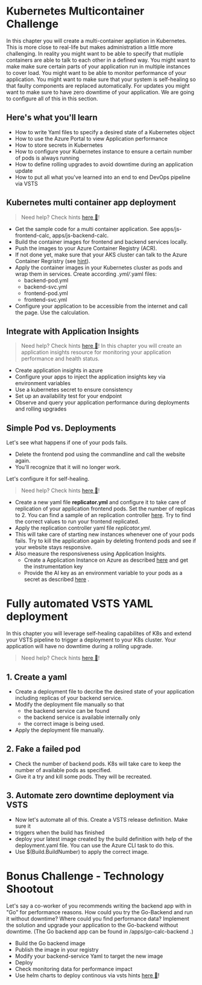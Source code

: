 # Kubernetes Multicontainer Challenge

In this chapter you will create a multi-container appliation in Kubernetes. This is more close to real-life but makes administration a little more challenging. In reality you might want to be able to specify that mutliple containers are able to talk to each other in a defined way. You might want to make make sure certain parts of your application run in multiple instances to cover load. You might want to be able to monitor performance of your application. You might want to make sure that your system is self-healing so that faulty components are replaced automatically. For updates you might want to make sure to have zero downtime of your application. We are going to configure all of this in this section.

## Here's what you'll learn

- How to write Yaml files to specify a desired state of a Kubernetes object
- How to use the Azure Portal to view Application performance
- How to store secrets in Kubernetes
- How to configure your Kubernetes instance to ensure a certain number of pods is always running
- How to define rolling upgrades to avoid downtime during an application update
- How to put all what you've learned into an end to end DevOps pipeline via VSTS

## Kubernetes multi container app deployment

> Need help? Check hints [here :blue_book:](hints/k8sMulti.md)!
- Get the sample code for a multi container application. See apps/js-frontend-calc, apps/js-backend-calc.
- Build the container images for frontend and backend services locally.
- Push the images to your Azure Container Registry (ACR).
- If not done yet, make sure that your AKS cluster can talk to the Azure Container Regristry (see [hint](hints/connect_to_azure_container_registry.md)).
- Apply the container images in your Kubernetes cluster as pods and wrap them in services. Create according *.yml/*.yaml files:
  - backend-pod.yml
  - backend-svc.yml
  - frontend-pod.yml
  - frontend-svc.yml
- Configure your application to be accessible from the internet and call the page. Use the calculation.

## Integrate with Application Insights

> Need help? Check hints [here :blue_book:](hints/applicationinsights.md)!
In this chapter you will create an application insights resource for monitoring your application performance and health status.

- Create application insights in azure
- Configure your apps to inject the application insights key via environment variables
- Use a kubernetes secret to ensure consistency
- Set up an availability test for your endpoint
- Observe and query your application performance during deployments and rolling upgrades

## Simple Pod vs. Deployments

Let's see what happens if one of your pods fails.

- Delete the frontend pod using the commandline and call the website again.
- You'll recognize that it will no longer work.

Let's configure it for self-healing.

> Need help? Check hints [here :blue_book:](hints/AddReplicationController.md)!
- Create a new yaml file **replicator.yml** and configure it to take care of replication of your application frontend pods. Set the number of replicas to 2.
    You can find a sample of an replication controller [here](https://kubernetes.io/docs/concepts/workloads/controllers/replicationcontroller/). Try to find the correct values to run your frontend replicated.
- Apply the replication controller yaml file *replicator.yml*.
- This will take care of starting new instances whenever one of your pods fails. Try to kill the application again by deleting frontend pods and see if your website stays responsive.
- Also measure the responsiveness using Application Insights. 
    - Create a Application Instance on Azure as described [here](hints/applicationinsights.md) and get the instrumentation key
    - Provide the AI key as an environment variable to your pods as a secret as described [here](hints/createsecrets.md) .


# Fully automated VSTS YAML deployment
In this chapter you will leverage self-healing capabilites of K8s and extend your VSTS pipeline to trigger a deployment to your K8s cluster. Your application will have no downtime during a rolling upgrade.
> Need help? Check hints [here :blue_book:](hints/TeamServicesToK8s.md)!

## 1. Create a yaml
- Create a deployment file to decribe the desired state of your application including replicas of your backend service.
- Modify the deployment file manually so that 
    - the backend service can be found
    - the backend service is available internally only
    - the correct image is being used. 
- Apply the deployment file manually.

## 2. Fake a failed pod
- Check the number of backend pods. K8s will take care to keep the number of available pods as specified.
- Give it a try and kill some pods. They will be recreated.

## 3. Automate zero downtime deployment via VSTS
- Now let's automate all of this. Create a VSTS release definition. Make sure it
- triggers when the build has finished
- deploy your latest image created by the build definition with help of the deployment.yaml file. You can use the Azure CLI task to do this.
- Use $(Build.BuildNumber) to apply the correct image.

# Bonus Challenge - Technology Shootout
Let's say a co-worker of you recommends writing the backend app with in "Go" for performance reasons. How could you try the Go-Backend and run it without downtime? Where could you find performance data? 
Implement the solution and upgrade your application to the Go-backend without downtime. (The Go backend app can be found in /apps/go-calc-backend .)
- Build the Go backend image 
- Publish the image in your registry
- Modify your backend-service Yaml to target the new image
- Deploy
- Check monitoring data for performance impact
- Use helm charts to deploy continous via vsts hints [here :blue_book:](hints/TeamServicesHelmK8s.md)!



​
=======

